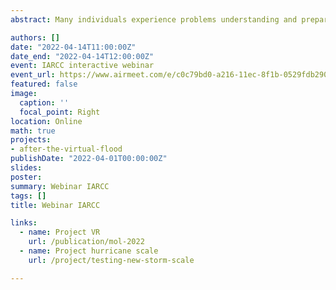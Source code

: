 ```yaml
---
abstract: Many individuals experience problems understanding and preparing for low-probability high-impact risk, like natural disasters and pandemics – unless they experience these events, yet then it is often too late to avoid damages. Individuals with recent disaster risk experience are, on average, better prepared. In this study, Dr Jantsje Mol used immersive virtual reality (VR) technology to examine whether a simulated disaster can stimulate people to invest in risk-reducing measures in the context of flooding, which is one of the deadliest and most damaging natural disasters in the world. Dr Jantsje Mol and her team investigated the possibility of boosting risk perception, coping appraisal, negative emotions and damage-reducing behavior through a simulated flooding experience. Join us for a very (virtual) interactive webinar session!

authors: []
date: "2022-04-14T11:00:00Z"
date_end: "2022-04-14T12:00:00Z"
event: IARCC interactive webinar
event_url: https://www.airmeet.com/e/c0c79bd0-a216-11ec-8f1b-0529fdb290ff
featured: false
image:
  caption: ''
  focal_point: Right
location: Online
math: true
projects:
- after-the-virtual-flood
publishDate: "2022-04-01T00:00:00Z"
slides:
poster:
summary: Webinar IARCC
tags: []
title: Webinar IARCC

links:
  - name: Project VR
    url: /publication/mol-2022
  - name: Project hurricane scale
    url: /project/testing-new-storm-scale

---
```



